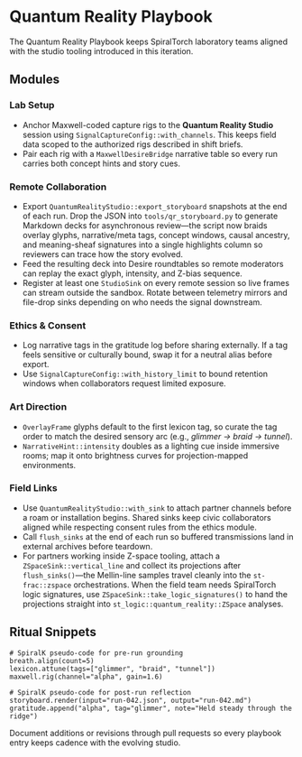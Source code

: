 # Quantum Reality Playbook

The Quantum Reality Playbook keeps SpiralTorch laboratory teams aligned with the
studio tooling introduced in this iteration.

## Modules

### Lab Setup
- Anchor Maxwell-coded capture rigs to the **Quantum Reality Studio** session
  using `SignalCaptureConfig::with_channels`. This keeps field data scoped to
  the authorized rigs described in shift briefs.
- Pair each rig with a `MaxwellDesireBridge` narrative table so every run
  carries both concept hints and story cues.

### Remote Collaboration
- Export `QuantumRealityStudio::export_storyboard` snapshots at the end of each
  run. Drop the JSON into `tools/qr_storyboard.py` to generate Markdown decks
  for asynchronous review—the script now braids overlay glyphs, narrative/meta
  tags, concept windows, causal ancestry, and meaning-sheaf signatures into a
  single highlights column so reviewers can trace how the story evolved.
- Feed the resulting deck into Desire roundtables so remote moderators can
  replay the exact glyph, intensity, and Z-bias sequence.
- Register at least one `StudioSink` on every remote session so live frames can
  stream outside the sandbox. Rotate between telemetry mirrors and file-drop
  sinks depending on who needs the signal downstream.

### Ethics & Consent
- Log narrative tags in the gratitude log before sharing externally. If a tag
  feels sensitive or culturally bound, swap it for a neutral alias before
  export.
- Use `SignalCaptureConfig::with_history_limit` to bound retention windows when
  collaborators request limited exposure.

### Art Direction
- `OverlayFrame` glyphs default to the first lexicon tag, so curate the tag
  order to match the desired sensory arc (e.g., *glimmer → braid → tunnel*).
- `NarrativeHint::intensity` doubles as a lighting cue inside immersive rooms;
  map it onto brightness curves for projection-mapped environments.

### Field Links
- Use `QuantumRealityStudio::with_sink` to attach partner channels before a
  roam or installation begins. Shared sinks keep civic collaborators aligned
  while respecting consent rules from the ethics module.
- Call `flush_sinks` at the end of each run so buffered transmissions land in
  external archives before teardown.
- For partners working inside Z-space tooling, attach a
  `ZSpaceSink::vertical_line` and collect its projections after
  `flush_sinks()`—the Mellin-line samples travel cleanly into the
  `st-frac::zspace` orchestrations. When the field team needs SpiralTorch
  logic signatures, use `ZSpaceSink::take_logic_signatures()` to hand the
  projections straight into `st_logic::quantum_reality::ZSpace` analyses.

## Ritual Snippets
```
# SpiralK pseudo-code for pre-run grounding
breath.align(count=5)
lexicon.attune(tags=["glimmer", "braid", "tunnel"])
maxwell.rig(channel="alpha", gain=1.6)
```

```
# SpiralK pseudo-code for post-run reflection
storyboard.render(input="run-042.json", output="run-042.md")
gratitude.append("alpha", tag="glimmer", note="Held steady through the ridge")
```

Document additions or revisions through pull requests so every playbook entry
keeps cadence with the evolving studio.
